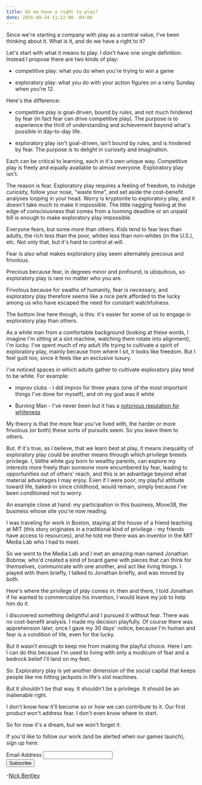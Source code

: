```yaml
---
title: Do we have a right to play?
date: 2016-09-24 11:22:00 -04:00
---
```


Since we're starting a company with play as a central value, I've been thinking about it. What is it, and do we have a right to it?

Let's start with what it means to play. I don't have one single definition. Instead I propose there are two kinds of play:

* competitive play: what you do when you're trying to win a game

* exploratory play: what you do with your action figures on a rainy Sunday when you're 12.

Here's the difference:

* competitive play is goal-driven, bound by rules, and not much hindered by fear (in fact fear can drive competitive play). The purpose is to experience the thrill of understanding and achievement beyond what's possible in day-to-day life.

* exploratory play isn't goal-driven, isn't bound by rules, and is hindered by fear. The purpose is to delight in curiosity and imagination.

Each can be critical to learning, each in it's own unique way. Competitive play is freely and equally available to almost everyone. Exploratory play isn't. 

The reason is fear. Exploratory play requires a feeling of freedom, to indulge curiosity, follow your nose, "waste time", and set aside the cost-benefit analyses looping in your head. Worry is kryptonite to exploratory play, and it doesn't take much to make it impossible. The little nagging feeling at the edge of consciousness that comes from a looming deadline or an unpaid bill is enough to make exploratory play impossible.  

Everyone fears, but some more than others. Kids tend to fear less than adults, the rich less than the poor, whites less than non-whites (in the U.S.), etc. Not only that, but it's hard to control at will.

Fear is also what makes exploratory play seem alternately precious and frivolous.

Precious because fear, in degrees minor and profound, is ubiquitous, so exploratory play is rare no matter who you are.

Frivolous because for swaths of humanity, fear is necessary, and exploratory play therefore seems like a nice perk afforded to the lucky among us who have escaped the need for constant watchfulness.

The bottom line here though, is this: it's easier for some of us to engage in exploratory play than others.

As a white man from a comfortable background (looking at these words, I imagine I'm sitting at a slot machine, watching them rotate into alignment), I'm lucky. I've spent much of my adult life trying to cultivate a spirit of exploratory play, mainly because from where I sit, it looks like freedom. But I feel guilt too, since it feels like an exclusive luxury.

I've noticed spaces in which adults gather to cultivate exploratory play tend to be white. For example:

* improv clubs - I did improv for three years (one of the most important things I've done for myself), and oh my god was it white

* Burning Man - I've never been but it has a [notorious reputation for whiteness](https://www.theguardian.com/culture/2015/sep/04/burning-man-founder-larry-harvey-race-diversity-silicon-valley)

My theory is that the more fear you've lived with, the harder or more frivolous (or both) these sorts of pursuits seem.  So you leave them to others.

But. If it's true, as I believe, that we learn best at play, it means inequality of exploratory play could be another means through which privilege breeds privilege. I, blithe white guy born to wealthy parents, can explore my interests more freely than someone more encumbered by fear, leading to opportunities out of others' reach, and this is an advantage beyond what material advantages I may enjoy. Even if I were poor, my playful attitude toward life, baked-in since childhood, would remain, simply because I've been conditioned not to worry. 

An example close at hand: my participation in this business, Move38, the business whose site you're now reading.

I was traveling for work in Boston, staying at the house of a friend teaching at MIT (this story originates in a traditional kind of privilege - my friends have access to resources), and he told me there was an inventor in the MIT Media Lab who I had to meet.

So we went to the Media Lab and I met an amazing man named Jonathan Bobrow, who'd created a kind of board game with pieces that can think for themselves, communicate with one another, and act like living things. I played with them briefly, I talked to Jonathan briefly, and was moved by both.

Here's where the privilege of play comes in: then and there, I told Jonathan if he wanted to commercialize his invention, I would leave my job to help him do it.

I discovered something delightful and I pursued it without fear. There was no cost-benefit analysis. I made my decision playfully. Of course there was apprehension later, once I gave my 30 days' notice, because I'm human and fear is a condition of life, even for the lucky.

But it wasn't enough to keep me from making the playful choice. Here I am. I can do this because I'm used to living with only a modicum of fear and a bedrock belief I'll land on my feet.

So. Exploratory play is yet another dimension of the social capital that keeps people like me hitting jackpots in life's slot machines.

But it shouldn't be that way. It shouldn't be a privilege. It should be an inalienable right.

I don't know how it'll become so or how we can contribute to it. Our first product won't address fear. I don't even know where to start.

So for now it's a dream, but we won't forget it.

If you'd like to follow our work (and be alerted when our games launch), sign up here:

<!-- Begin MailChimp Signup Form -->
<link href="//cdn-images.mailchimp.com/embedcode/classic-10_7.css" rel="stylesheet" type="text/css">
<style type="text/css">
\#mc_embed_signup{background:#fff; padding:0 10px 0 0px; margin:0 0 20px 0; max-width:300px; clear:left;}
</style>
<div id="mc_embed_signup">
<form action="//automatiles.us14.list-manage.com/subscribe/post?u=7857fa104de3ffc5bbe78d94c&id=c82a234f7c" method="post" id="mc-embedded-subscribe-form" name="mc-embedded-subscribe-form" class="validate" target="_blank" novalidate>
<div id="mc_embed_signup_scroll">
<div class="mc-field-group">
<label for="mce-EMAIL">Email Address</label>
<input type="email" value="" name="EMAIL" class="required email" id="mce-EMAIL">
</div>
<div id="mce-responses" class="clear">
<div class="response" id="mce-error-response" style="display:none"></div>
<div class="response" id="mce-success-response" style="display:none"></div>
</div>    <!-- real people should not fill this in and expect good things - do not remove this or risk form bot signups-->
<div style="position: absolute; left: -5000px;" aria-hidden="true"><input type="text" name="b_7857fa104de3ffc5bbe78d94c_c82a234f7c" tabindex="-1" value=""></div>
<div class="clear"><input type="submit" value="Subscribe" name="subscribe" id="mc-embedded-subscribe" class="button"></div>
</div>
</form>
</div>
<script type='text/javascript' src='//s3.amazonaws.com/downloads.mailchimp.com/js/mc-validate.js'></script><script type='text/javascript'>(function($) {window.fnames = new Array(); window.ftypes = new Array();fnames\[0\]='EMAIL';ftypes\[0\]='email';fnames\[1\]='FNAME';ftypes\[1\]='text';fnames\[2\]='LNAME';ftypes\[2\]='text';}(jQuery));var $mcj = jQuery.noConflict(true);</script>
<!--End mc_embed_signup-->

-[Nick Bentley](https://nickbentleygames.wordpress.com/)